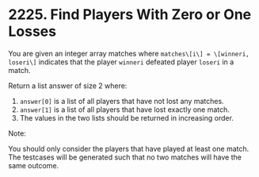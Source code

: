 # 2225. Find Players With Zero or One Losses
You are given an integer array matches where `matches\[i\] = \[winneri, loseri\]` indicates that the player `winneri` defeated player `loseri` in a match.

Return a list answer of size 2 where:

1. `answer[0]` is a list of all players that have not lost any matches.
2. `answer[1]` is a list of all players that have lost exactly one match.
3. The values in the two lists should be returned in increasing order.

Note:

You should only consider the players that have played at least one match.
The testcases will be generated such that no two matches will have the same outcome.
